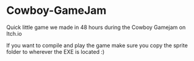 # Cowboy-GameJam

Quick little game we made in 48 hours during the Cowboy Gamejam on Itch.io

If you want to compile and play the game make sure you copy the sprite folder to wherever the EXE is located :)
